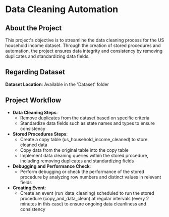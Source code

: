 # Data Cleaning Automation

## About the Project
This project's objective is to streamline the data cleaning process for the US household income dataset. Through the creation of stored procedures and automation, the project ensures data integrity and consistency by removing duplicates and standardizing data fields.

## Regarding Dataset
**Dataset Location**: Available in the 'Dataset' folder

## Project Workflow
- **Data Cleaning Steps**:
    - Remove duplicates from the dataset based on specific criteria
    - Standardize data fields such as state names and types to ensure consistency
- **Stored Procedures Steps**:
    - Create a copy table (us_household_income_cleaned) to store cleaned data
    - Copy data from the original table into the copy table
    - Implement data cleaning queries within the stored procedure, including removing duplicates and standardizing fields
- **Debugging and Performance Check**:
    - Perform debugging or check the performance of the stored procedure by analyzing row numbers and distinct values in relevant fields
- **Creating Event**:
    - Create an event (run_data_cleaning) scheduled to run the stored procedure (copy_and_data_clean) at regular intervals (every 2 minutes in this case) to ensure ongoing data cleanliness and consistency
